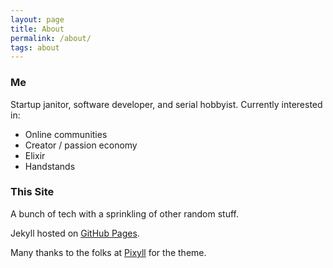 ```yaml
---
layout: page
title: About
permalink: /about/
tags: about
---
```


### Me

Startup janitor, software developer, and serial hobbyist.  Currently interested in:

- Online communities
- Creator / passion economy
- Elixir
- Handstands

### This Site

A bunch of tech with a sprinkling of other random stuff.

Jekyll hosted on [GitHub Pages](https://github.com/alexkuang/alexkuang.github.io).

Many thanks to the folks at [Pixyll](https://github.com/johno/pixyll) for the theme.
